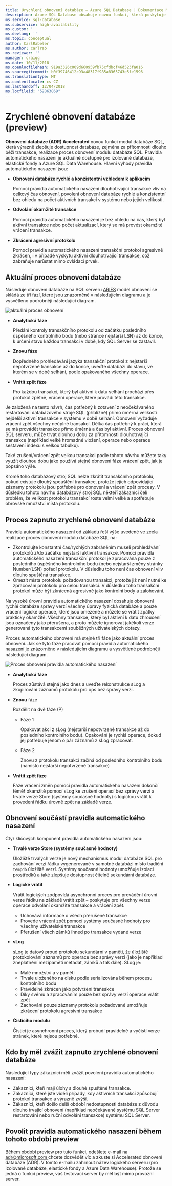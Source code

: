 ```yaml
---
title: Urychlení obnovení databáze – Azure SQL Database | Dokumentace Microsoftu
description: Azure SQL Database obsahuje novou funkci, která poskytuje obnovení databáze rychlé a konzistentní vzhledem k aplikacím, okamžité transakce vrácení zpět a zkrácení agresivní protokolu pro izolované databáze, elastické fondy a Azure SQL Data Warehouse.
ms.service: sql-database
ms.subservice: high-availability
ms.custom: ''
ms.devlang: ''
ms.topic: conceptual
author: CarlRabeler
ms.author: carlrab
ms.reviewer: ''
manager: craigg
ms.date: 10/11/2018
ms.openlocfilehash: 919a3326c009d660959fb75cfdbcf46d523fa016
ms.sourcegitcommit: b0f39746412c93a48317f985a8365743e5fe1596
ms.translationtype: MT
ms.contentlocale: cs-CZ
ms.lasthandoff: 12/04/2018
ms.locfileid: "52863869"
---
```

# <a name="accelerated-database-recovery-preview"></a>Zrychlené obnovení databáze (preview)

**Obnovení databáze (ADR) Accelerated** novou funkci modul databáze SQL, která výrazně zlepšuje dostupnost databáze, zejména za přítomnosti dlouho běží transakce, realizace proces obnovení modulu databáze SQL. Pravidla automatického nasazení je aktuálně dostupné pro izolované databáze, elastické fondy a Azure SQL Data Warehouse. Hlavní výhody pravidla automatického nasazení jsou:

- **Obnovení databáze rychlé a konzistentní vzhledem k aplikacím**

  Pomocí pravidla automatického nasazení dlouhotrvající transakce vliv na celkový čas obnovení, povolení obnovení databáze rychlé a konzistentní bez ohledu na počet aktivních transakcí v systému nebo jejich velikosti.

- **Odvolání okamžité transakce**

  Pomocí pravidla automatického nasazení je bez ohledu na čas, který byl aktivní transakce nebo počet aktualizací, který se má provést okamžité vrácení transakce.

- **Zkrácení agresivní protokolu**

  Pomocí pravidla automatického nasazení transakční protokol agresivně zkrácen, i v případě výskytu aktivní dlouhotrvající transakce, což zabraňuje narůstat mimo ovládací prvek.

## <a name="the-current-database-recovery-process"></a>Aktuální proces obnovení databáze

Následuje obnovení databáze na SQL serveru [ARIES](https://people.eecs.berkeley.edu/~brewer/cs262/Aries.pdf) model obnovení se skládá ze tří fází, které jsou znázorněné v následujícím diagramu a je vysvětleno podrobněji následující diagram.

![aktuální proces obnovení](./media/sql-database-accelerated-database-recovery/current-recovery-process.png)

- **Analytická fáze**

  Předání kontroly transakčního protokolu od začátku posledního úspěšného kontrolního bodu (nebo stránce nejstarší LSN) až do konce, k určení stavu každou transakci v době, kdy SQL Server se zastavil.

- **Znovu fáze**

  Dopředného prohledávání jazyka transakční protokol z nejstarší nepotvrzené transakce až do konce, uveďte databázi do stavu, ve kterém se v době selhání, podle opakovaného všechny operace.

- **Vrátit zpět fáze**

  Pro každou transakci, který byl aktivní k datu selhání prochází přes protokol zpětně, vrácení operace, které provádí této transakce.

Je založená na tento návrh, čas potřebný k zotavení z neočekávaného restartování databázového stroje SQL (přibližně) přímo úměrná velikosti nejdelší aktivní transakce v systému v době selhání. Obnovení vyžaduje vrácení zpět všechny neúplné transakcí. Délka čas potřebný k práci, která se má provádět transakce přímo úměrná a čas byl aktivní. Proces obnovení SQL serveru, může trvat dlouhou dobu za přítomnosti dlouhotrvající transakce (například velké hromadné vložení, operace nebo operace sestavení indexu s velkou tabulku).

Také zrušení/vrácení zpět velkou transakci podle tohoto návrhu můžete taky využít dlouhou dobu jako používá stejné obnovení fáze vrácení zpět, jak je popsáno výše.

Kromě toho databázový stroj SQL nelze zkrátit transakčního protokolu, pokud existuje dlouhý spouštění transakce, protože jejich odpovídající záznamy protokolu jsou potřebné pro obnovení a vrácení zpět procesy. V důsledku tohoto návrhu databázový stroj SQL někteří zákazníci čelí problém, že velikost protokolu transakcí roste velmi velké a spotřebuje obrovské množství místa protokolu.

## <a name="the-accelerated-database-recovery-process"></a>Proces zapnuto zrychlené obnovení databáze

Pravidla automatického nasazení od základu řeší výše uvedené ve zcela realizace proces obnovení modulu databáze SQL na:

- Zkontrolujte konstantní čas/rychlých zabráněním museli prohledávání protokolů z/do začátku nejstarší aktivní transakce. Pomocí pravidla automatického nasazení transakční protokol je zpracována pouze z posledního úspěšného kontrolního bodu (nebo nejstarší změny stránky Number(LSN) pořadí protokolu. V důsledku toho není čas obnovení vliv dlouho spuštěná transakce.
- Omezit místa protokolu požadovanou transakci, protože již není nutné ke zpracování protokolu pro celou transakci. V důsledku toho transakční protokol může být zkrácená agresivně jako kontrolní body a zálohování.

Na vysoké úrovni pravidla automatického nasazení dosahuje obnovení rychlé databáze správy verzí všechny úpravy fyzická databáze a pouze vrácení logické operace, které jsou omezené a můžete se vrátit zpátky prakticky okamžitě. Všechny transakce, který byl aktivní k datu zhroucení jsou označeny jako přerušena, a proto můžete ignorovat jakékoli verze generovaná tyto transakcemi souběžných uživatelských dotazy.

Proces automatického obnovení má stejné tři fáze jako aktuální proces obnovení. Jak se tyto fáze pracovat pomocí pravidla automatického nasazení je znázorněno v následujícím diagramu a vysvětlené podrobněji následující diagram.

![Proces obnovení pravidla automatického nasazení](./media/sql-database-accelerated-database-recovery/adr-recovery-process.png)

- **Analytická fáze**

  Proces zůstává stejná jako dnes a uveďte rekonstrukce sLog a zkopírování záznamů protokolu pro ops bez správy verzí.
- **Znovu** fáze

  Rozdělit na dvě fáze (P)
  - Fáze 1

      Opakovat akci z sLog (nejstarší nepotvrzené transakce až do posledního kontrolního bodu). Opakování je rychlá operace, dokud jej potřebuje jenom o pár záznamů z sLog zpracovat.
  - Fáze 2

     Znovu z protokolu transakcí začíná od posledního kontrolního bodu (namísto nejstarší nepotvrzené transakce)
- **Vrátit zpět fáze**

   Fáze vrácení změn pomocí pravidla automatického nasazení dokončí téměř okamžitě pomocí sLog ke zrušení operací bez správy verzí a trvalé verze Store (systémy současné hodnoty) s logickou vrátit k provedení řádku úrovně zpět na základě verze.

## <a name="adr-recovery-components"></a>Obnovení součástí pravidla automatického nasazení

Čtyř klíčových komponent pravidla automatického nasazení jsou:

- **Trvalé verze Store (systémy současné hodnoty)**

  Úložiště trvalých verze je nový mechanismus modul databáze SQL pro zachování verzí řádku vygenerované v samotné databázi místo tradiční `tempdb` úložiště verzí. Systémy současné hodnoty umožňuje izolaci prostředků a také zlepšuje dostupnost čitelné sekundární databáze.

- **Logické vrátit**

  Vrátit logických zodpovídá asynchronní proces pro provádění úrovni verze řádku na základě vrátit zpět – poskytuje pro všechny verze operace odvolání okamžité transakce a vrácení zpět.

  - Uchovává informace o všech přerušené transakce
  - Provede vrácení zpět pomocí systémy současné hodnoty pro všechny uživatelské transakce
  - Přerušení všech zámků ihned po transakce vydané verze

- **sLog**

  sLog je datový proud protokolu sekundární v paměti, že úložiště protokolování záznamů pro operace bez správy verzí (jako je například zneplatnění mezipaměti metadat, zámků a tak dále). SLog je:

  - Malé množství a v paměti
  - Trvale uloženého na disku podle serializována během procesu kontrolního bodu
  - Pravidelně zkrácen jako potvrzení transakce
  - Díky svému a zpracováním pouze bez správy verzí operace vrátit zpět  
  - Zachování pouze záznamy protokolu požadované umožňuje zkrácení protokolu agresivní transakce

- **Čisticího modulu**

  Čisticí je asynchronní proces, který probudí pravidelně a vyčistí verze stránek, které nejsou potřebné.

## <a name="who-should-consider-accelerated-database-recovery"></a>Kdo by měl zvážit zapnuto zrychlené obnovení databáze

Následující typy zákazníci měli zvážit povolení pravidla automatického nasazení:

- Zákazníci, kteří mají úlohy s dlouhé spuštěné transakce.
- Zákazníci, které jste viděli případy, kdy aktivních transakcí způsobují protokol transakce a výrazně zvýší.  
- Zákazníci, kteří došlo delší období nedostupnosti databáze z důvodu dlouho trvající obnovení (například neočekávané systému SQL Server restartování nebo ruční odvolání transakce) systému SQL Server.

## <a name="to-enable-adr-during-this-preview-period"></a>Povolit pravidla automatického nasazení během tohoto období preview

Během období preview pro tuto funkci, odešlete e-mail na [ adr@microsoft.com ](mailto:adr@microsoft.com) chcete dozvědět víc a zkuste si Accelerated obnovení databáze (ADR). V tomto e-mailu zahrnout název logického serveru (pro izolované databáze, elastické fondy a Azure Data Warehouse). Protože se jedná o funkci preview, váš testovací server by měl být mimo provozní server.
